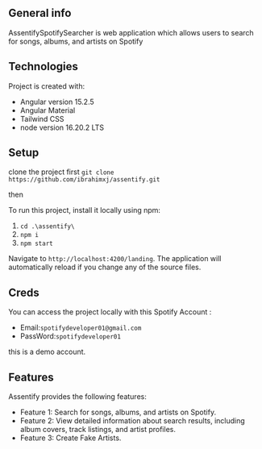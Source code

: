 ## General info

AssentifySpotifySearcher is web application which allows users to search for songs, albums, and artists on Spotify

## Technologies

Project is created with:

- Angular version 15.2.5
- Angular Material
- Tailwind CSS
- node version 16.20.2 LTS

## Setup

clone the project first `git clone https://github.com/ibrahimxj/assentify.git`

then

To run this project, install it locally using npm:


1. `cd .\assentify\`
1. `npm i`
1. `npm start`


Navigate to `http://localhost:4200/landing`. The application will automatically reload if you change any of the source files.

## Creds

You can access the project locally with this Spotify Account :

- Email:`spotifydeveloper01@gmail.com`
- PassWord:`spotifydeveloper01`

this is a demo account.

## Features

Assentify provides the following features:

- Feature 1: Search for songs, albums, and artists on Spotify.
- Feature 2: View detailed information about search results, including album covers, track listings, and artist profiles.
- Feature 3: Create Fake Artists.
